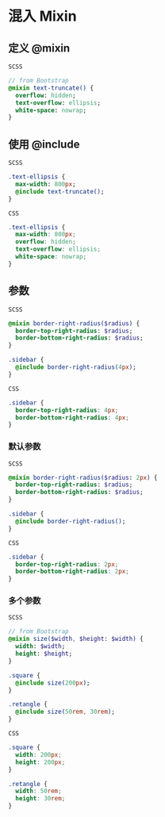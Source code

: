 # 混入 Mixin

## 定义 @mixin
`SCSS`
```sass
// from Bootstrap
@mixin text-truncate() {
  overflow: hidden;
  text-overflow: ellipsis;
  white-space: nowrap;
}
```

## 使用 @include
`SCSS`
```sass
.text-ellipsis {
  max-width: 800px;
  @include text-truncate();
}
```
`CSS`
```css
.text-ellipsis {
  max-width: 800px;
  overflow: hidden;
  text-overflow: ellipsis;
  white-space: nowrap;
}
```

## 参数
`SCSS`
```sass
@mixin border-right-radius($radius) {
  border-top-right-radius: $radius;
  border-bottom-right-radius: $radius;
}

.sidebar {
  @include border-right-radius(4px);
}
```
`CSS`
```css
.sidebar {
  border-top-right-radius: 4px;
  border-bottom-right-radius: 4px;
}
```

### 默认参数
`SCSS`
```sass
@mixin border-right-radius($radius: 2px) {
  border-top-right-radius: $radius;
  border-bottom-right-radius: $radius;
}

.sidebar {
  @include border-right-radius();
}
```

`CSS`
```css
.sidebar {
  border-top-right-radius: 2px;
  border-bottom-right-radius: 2px;
}
```

### 多个参数
`SCSS`
```sass
// from Bootstrap
@mixin size($width, $height: $width) {
  width: $width;
  height: $height;
}

.square {
  @include size(200px);
}

.retangle {
  @include size(50rem, 30rem);
}
```
`CSS`
```css
.square {
  width: 200px;
  height: 200px;
}

.retangle {
  width: 50rem;
  height: 30rem;
}
```


